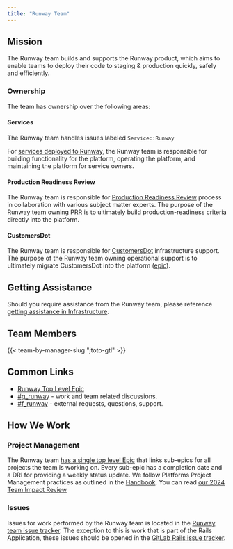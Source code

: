 ```yaml
---
title: "Runway Team"
---
```


## Mission

The Runway team builds and supports the Runway product, which aims to enable teams to deploy their code to staging & production quickly, safely and efficiently.

### Ownership

The team has ownership over the following areas:

#### Services

The Runway team handles issues labeled `Service::Runway`

For [services deployed to Runway](/handbook/engineering/infrastructure/platforms/tools/runway/#services-deployed-on-runway), the Runway team is responsible for building functionality for the platform, operating the platform, and maintaining the platform for service owners.

#### Production Readiness Review

The Runway team is responsible for [Production Readiness Review](/handbook/engineering/infrastructure/production/readiness/) process in collaboration with various subject matter experts. The purpose of the Runway team owning PRR is to ultimately build production-readiness criteria directly into the platform.

#### CustomersDot

The Runway team is responsible for [CustomersDot](/handbook/support/license-and-renewals/workflows/customersdot/) infrastructure support. The purpose of the Runway team owning operational support is to ultimately migrate CustomersDot into the platform ([epic](https://gitlab.com/groups/gitlab-com/gl-infra/-/epics/1207)).

## Getting Assistance

Should you require assistance from the Runway team, please reference [getting assistance in Infrastructure](/handbook/engineering/infrastructure/getting-assistance/#runway).

## Team Members

{{< team-by-manager-slug "jtoto-gtl" >}}

## Common Links

- [Runway Top Level Epic](https://gitlab.com/groups/gitlab-com/gl-infra/platform/runway/-/epics/14)
- [#g_runway](https://gitlab.enterprise.slack.com/archives/C07UED5CGR2) - work and team related discussions.
- [#f_runway](https://gitlab.enterprise.slack.com/archives/C05G970PHSA) - external requests, questions, support.

## How We Work

### Project Management

The Runway team [has a single top level Epic](https://gitlab.com/groups/gitlab-com/gl-infra/platform/runway/-/epics/14) that links sub-epics for all projects the team is working on.
Every sub-epic has a completion date and a DRI for providing a weekly status update.
We follow Platforms Project Management practices as outlined in the [Handbook](/handbook/engineering/infrastructure/platforms/project-management/). You can read [our 2024 Team Impact Review](https://gitlab.com/gitlab-com/gl-infra/platform/runway/team/-/issues/431)

### Issues

Issues for work performed by the Runway team is located in the [Runway team issue tracker](https://gitlab.com/gitlab-com/gl-infra/platform/runway/team/-/issues/).
The exception to this is work that is part of the Rails Application, these issues should be opened in the [GitLab Rails issue tracker](https://gitlab.com/gitlab-org/gitlab/-/issues).
